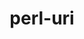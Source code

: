 ---
title: "perl-uri"
layout: cache
categories: [package, develop]
meta: {"versions": ["5.08"], "compilers": ["gcc@=7.3.1"], "oss": ["amzn2"], "platforms": ["linux"], "targets": ["aarch64", "neoverse_n1", "x86_64_v3"], "stacks": ["aws-ahug", "aws-ahug-aarch64", "root"], "num_specs": 9, "num_specs_by_stack": {"aws-ahug-aarch64": 8, "root": 9, "aws-ahug": 1}}
spec_details: [{"hash": "5lbkumjsg4qdbfddv6g7ik4u7q6gvxsn", "compiler": "gcc@=7.3.1", "versions": ["5.08"], "os": "amzn2", "platform": "linux", "target": "aarch64", "variants": ["build_system=perl"], "stacks": ["aws-ahug-aarch64", "root"], "size": "-", "tarball": "https://binaries.spack.io/develop/build_cache/linux-amzn2-aarch64/gcc-7.3.1/perl-uri-5.08/linux-amzn2-aarch64-gcc-7.3.1-perl-uri-5.08-5lbkumjsg4qdbfddv6g7ik4u7q6gvxsn.spack"}, {"hash": "syihjpiehdxob3mtwpivy2s4heozxak6", "compiler": "gcc@=7.3.1", "versions": ["5.08"], "os": "amzn2", "platform": "linux", "target": "aarch64", "variants": ["build_system=perl"], "stacks": ["aws-ahug-aarch64", "root"], "size": "-", "tarball": "https://binaries.spack.io/develop/build_cache/linux-amzn2-aarch64/gcc-7.3.1/perl-uri-5.08/linux-amzn2-aarch64-gcc-7.3.1-perl-uri-5.08-syihjpiehdxob3mtwpivy2s4heozxak6.spack"}, {"hash": "ucxqsgh3firs4ltd7usu5ycmaa2pg66p", "compiler": "gcc@=7.3.1", "versions": ["5.08"], "os": "amzn2", "platform": "linux", "target": "aarch64", "variants": ["build_system=perl"], "stacks": ["aws-ahug-aarch64", "root"], "size": "-", "tarball": "https://binaries.spack.io/develop/build_cache/linux-amzn2-aarch64/gcc-7.3.1/perl-uri-5.08/linux-amzn2-aarch64-gcc-7.3.1-perl-uri-5.08-ucxqsgh3firs4ltd7usu5ycmaa2pg66p.spack"}, {"hash": "mdvy4owlp6e4swuq3k6f2hga756y54u7", "compiler": "gcc@=7.3.1", "versions": ["5.08"], "os": "amzn2", "platform": "linux", "target": "aarch64", "variants": ["build_system=perl"], "stacks": ["aws-ahug-aarch64", "root"], "size": "-", "tarball": "https://binaries.spack.io/develop/build_cache/linux-amzn2-aarch64/gcc-7.3.1/perl-uri-5.08/linux-amzn2-aarch64-gcc-7.3.1-perl-uri-5.08-mdvy4owlp6e4swuq3k6f2hga756y54u7.spack"}, {"hash": "ydlpgwc3gnlnrzf76jl3xv6qglskqmcv", "compiler": "gcc@=7.3.1", "versions": ["5.08"], "os": "amzn2", "platform": "linux", "target": "neoverse_n1", "variants": ["build_system=perl"], "stacks": ["aws-ahug-aarch64", "root"], "size": "-", "tarball": "https://binaries.spack.io/develop/build_cache/linux-amzn2-neoverse_n1/gcc-7.3.1/perl-uri-5.08/linux-amzn2-neoverse_n1-gcc-7.3.1-perl-uri-5.08-ydlpgwc3gnlnrzf76jl3xv6qglskqmcv.spack"}, {"hash": "qmr2dlbvnyqlknlgd424cfad5dro6rxi", "compiler": "gcc@=7.3.1", "versions": ["5.08"], "os": "amzn2", "platform": "linux", "target": "neoverse_n1", "variants": ["build_system=perl"], "stacks": ["aws-ahug-aarch64", "root"], "size": "-", "tarball": "https://binaries.spack.io/develop/build_cache/linux-amzn2-neoverse_n1/gcc-7.3.1/perl-uri-5.08/linux-amzn2-neoverse_n1-gcc-7.3.1-perl-uri-5.08-qmr2dlbvnyqlknlgd424cfad5dro6rxi.spack"}, {"hash": "7lwf2vr4xd4dmo22ttpplbhiynftlevf", "compiler": "gcc@=7.3.1", "versions": ["5.08"], "os": "amzn2", "platform": "linux", "target": "neoverse_n1", "variants": ["build_system=perl"], "stacks": ["aws-ahug-aarch64", "root"], "size": "-", "tarball": "https://binaries.spack.io/develop/build_cache/linux-amzn2-neoverse_n1/gcc-7.3.1/perl-uri-5.08/linux-amzn2-neoverse_n1-gcc-7.3.1-perl-uri-5.08-7lwf2vr4xd4dmo22ttpplbhiynftlevf.spack"}, {"hash": "hdbfvtbypfm6gjersir6hk2assbbljwu", "compiler": "gcc@=7.3.1", "versions": ["5.08"], "os": "amzn2", "platform": "linux", "target": "neoverse_n1", "variants": ["build_system=perl"], "stacks": ["aws-ahug-aarch64", "root"], "size": "-", "tarball": "https://binaries.spack.io/develop/build_cache/linux-amzn2-neoverse_n1/gcc-7.3.1/perl-uri-5.08/linux-amzn2-neoverse_n1-gcc-7.3.1-perl-uri-5.08-hdbfvtbypfm6gjersir6hk2assbbljwu.spack"}, {"hash": "mbznjeusdi6fjlun6ph4cdxhbrqwmoaf", "compiler": "gcc@=7.3.1", "versions": ["5.08"], "os": "amzn2", "platform": "linux", "target": "x86_64_v3", "variants": ["build_system=perl"], "stacks": ["aws-ahug", "root"], "size": "-", "tarball": "https://binaries.spack.io/develop/build_cache/linux-amzn2-x86_64_v3/gcc-7.3.1/perl-uri-5.08/linux-amzn2-x86_64_v3-gcc-7.3.1-perl-uri-5.08-mbznjeusdi6fjlun6ph4cdxhbrqwmoaf.spack"}]
---